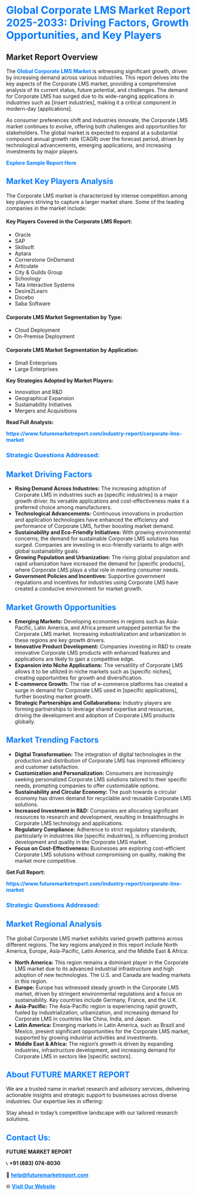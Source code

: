 <h1 style="color: #007BFF;">Global Corporate LMS Market Report 2025-2033: Driving Factors, Growth Opportunities, and Key Players</h1>

<section id="overview">
<h2>Market Report Overview</h2>
<p>The <a href="https://www.futuremarketreport.com/industry-report/corporate-lms-market" style="color: #007BFF; text-decoration: none;"><strong>Global Corporate LMS Market</strong></a> is witnessing significant growth, driven by increasing demand across various industries. This report delves into the key aspects of the Corporate LMS market, providing a comprehensive analysis of its current status, future potential, and challenges. The demand for Corporate LMS has surged due to its wide-ranging applications in industries such as [insert industries], making it a critical component in modern-day [applications].</p>
<p>As consumer preferences shift and industries innovate, the Corporate LMS market continues to evolve, offering both challenges and opportunities for stakeholders. The global market is expected to expand at a substantial compound annual growth rate (CAGR) over the forecast period, driven by technological advancements, emerging applications, and increasing investments by major players.</p>
</section>

<section id="overview">
<p><a href="https://www.futuremarketreport.com/request-sample/reportId=51253" style="color: #007BFF; text-decoration: none;"><strong>Explore Sample Report Here</strong></a></p>
</section>

<section id="key-players">
<h2 style="color: #007BFF;">Market Key Players Analysis</h2>
<p>The Corporate LMS market is characterized by intense competition among key players striving to capture a larger market share. Some of the leading companies in the market include:</p>
<h4>Key Players Covered in the Corporate LMS Report:</h4>
<ul><li>Oracle</li><li>SAP</li><li>Skillsoft</li><li>Aptara</li><li>Cornerstone OnDemand</li><li>Articulate</li><li>City &amp; Guilds Group</li><li>Schoology</li><li>Tata Interactive Systems</li><li>Desire2Learn</li><li>Docebo</li><li>Saba Software</li></ul>
<h4>Corporate LMS Market Segmentation by Type:</h4>
<ul><li>Cloud Deployment</li><li>On-Premise Deployment</li></ul>

<h4>Corporate LMS Market Segmentation by Application:</h4>
<ul><li>Small Enterprises</li><li>Large Enterprises</li></ul>
<p><strong>Key Strategies Adopted by Market Players:</strong></p>
<ul>
<li>Innovation and R&D</li>
<li>Geographical Expansion</li>
<li>Sustainability Initiatives</li>
<li>Mergers and Acquisitions</li>
</ul>
</section>

<section>
<p><strong>Read Full Analysis: </strong></p><a href="https://www.futuremarketreport.com/industry-report/corporate-lms-market" style="color: #007BFF; text-decoration: none;"><strong>https://www.futuremarketreport.com/industry-report/corporate-lms-market</strong></a>
<h3 style="color: #007BFF;">Strategic Questions Addressed:</h3>
</section>

<section id="driving-factors">
<h2 style="color: #007BFF;">Market Driving Factors</h2>
<ul>
<li><strong>Rising Demand Across Industries:</strong> The increasing adoption of Corporate LMS in industries such as [specific industries] is a major growth driver. Its versatile applications and cost-effectiveness make it a preferred choice among manufacturers.</li>
<li><strong>Technological Advancements:</strong> Continuous innovations in production and application technologies have enhanced the efficiency and performance of Corporate LMS, further boosting market demand.</li>
<li><strong>Sustainability and Eco-Friendly Initiatives:</strong> With growing environmental concerns, the demand for sustainable Corporate LMS solutions has surged. Companies are investing in eco-friendly variants to align with global sustainability goals.</li>
<li><strong>Growing Population and Urbanization:</strong> The rising global population and rapid urbanization have increased the demand for [specific products], where Corporate LMS plays a vital role in meeting consumer needs.</li>
<li><strong>Government Policies and Incentives:</strong> Supportive government regulations and incentives for industries using Corporate LMS have created a conducive environment for market growth.</li>
</ul>
</section>

<section id="growth-opportunities">
<h2 style="color: #007BFF;">Market Growth Opportunities</h2>
<ul>
<li><strong>Emerging Markets:</strong> Developing economies in regions such as Asia-Pacific, Latin America, and Africa present untapped potential for the Corporate LMS market. Increasing industrialization and urbanization in these regions are key growth drivers.</li>
<li><strong>Innovative Product Development:</strong> Companies investing in R&D to create innovative Corporate LMS products with enhanced features and applications are likely to gain a competitive edge.</li>
<li><strong>Expansion into Niche Applications:</strong> The versatility of Corporate LMS allows it to be utilized in niche markets such as [specific niches], creating opportunities for growth and diversification.</li>
<li><strong>E-commerce Growth:</strong> The rise of e-commerce platforms has created a surge in demand for Corporate LMS used in [specific applications], further boosting market growth.</li>
<li><strong>Strategic Partnerships and Collaborations:</strong> Industry players are forming partnerships to leverage shared expertise and resources, driving the development and adoption of Corporate LMS products globally.</li>
</ul>
</section>

<section id="trending-factors">
<h2 style="color: #007BFF;">Market Trending Factors</h2>
<ul>
<li><strong>Digital Transformation:</strong> The integration of digital technologies in the production and distribution of Corporate LMS has improved efficiency and customer satisfaction.</li>
<li><strong>Customization and Personalization:</strong> Consumers are increasingly seeking personalized Corporate LMS solutions tailored to their specific needs, prompting companies to offer customizable options.</li>
<li><strong>Sustainability and Circular Economy:</strong> The push towards a circular economy has driven demand for recyclable and reusable Corporate LMS solutions.</li>
<li><strong>Increased Investment in R&D:</strong> Companies are allocating significant resources to research and development, resulting in breakthroughs in Corporate LMS technology and applications.</li>
<li><strong>Regulatory Compliance:</strong> Adherence to strict regulatory standards, particularly in industries like [specific industries], is influencing product development and quality in the Corporate LMS market.</li>
<li><strong>Focus on Cost-Effectiveness:</strong> Businesses are exploring cost-efficient Corporate LMS solutions without compromising on quality, making the market more competitive.</li>
</ul>
</section>

<section>
<p><strong>Get Full Report: </strong></p><a href="https://www.futuremarketreport.com/industry-report/corporate-lms-market" style="color: #007BFF; text-decoration: none;"><strong>https://www.futuremarketreport.com/industry-report/corporate-lms-market</strong></a>
<h3 style="color: #007BFF;">Strategic Questions Addressed:</h3>
</section>


<section id="regional-analysis">
<h2 style="color: #007BFF;">Market Regional Analysis</h2>
<p>The global Corporate LMS market exhibits varied growth patterns across different regions. The key regions analyzed in this report include North America, Europe, Asia-Pacific, Latin America, and the Middle East & Africa:</p>
<ul>
<li><strong>North America:</strong> This region remains a dominant player in the Corporate LMS market due to its advanced industrial infrastructure and high adoption of new technologies. The U.S. and Canada are leading markets in this region.</li>
<li><strong>Europe:</strong> Europe has witnessed steady growth in the Corporate LMS market, driven by stringent environmental regulations and a focus on sustainability. Key countries include Germany, France, and the U.K.</li>
<li><strong>Asia-Pacific:</strong> The Asia-Pacific region is experiencing rapid growth, fueled by industrialization, urbanization, and increasing demand for Corporate LMS in countries like China, India, and Japan.</li>
<li><strong>Latin America:</strong> Emerging markets in Latin America, such as Brazil and Mexico, present significant opportunities for the Corporate LMS market, supported by growing industrial activities and investments.</li>
<li><strong>Middle East & Africa:</strong> The region’s growth is driven by expanding industries, infrastructure development, and increasing demand for Corporate LMS in sectors like [specific sectors].</li>
</ul>
</section>

<footer>
<h2 style="color: #007BFF;">About FUTURE MARKET REPORT</h2>
<p>We are a trusted name in market research and advisory services, delivering actionable insights and strategic support to businesses across diverse industries. Our expertise lies in offering:</p>

<p>Stay ahead in today’s competitive landscape with our tailored research solutions.</p>

<h2 style="color: #007BFF;">Contact Us:</h2>
<p><strong>FUTURE MARKET REPORT</strong></p>
<p>📞 <strong>+91 (883) 074-8030</strong></p>
<p>📧 <strong><a href="mailto:help@futuremarketreport.com" style="color: #007BFF;">help@futuremarketreport.com</a></strong></p>
<p>🌐 <strong><a href="https://www.futuremarketreport.com/" style="color: #007BFF;">Visit Our Website</a></strong></p>
</footer>